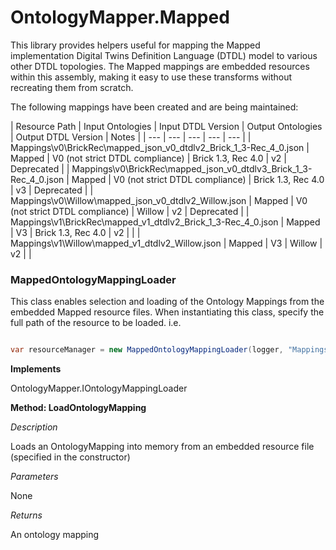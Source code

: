 # OntologyMapper.Mapped

This library provides helpers useful for mapping the Mapped implementation Digital Twins Definition Language (DTDL) model to various other DTDL topologies. The Mapped mappings are embedded resources within this assembly, making it easy to use these transforms without recreating them from scratch.

The following mappings have been created and are being maintained:

| Resource Path | Input Ontologies | Input DTDL Version | Output Ontologies | Output DTDL Version | Notes |
| --- | --- | --- | --- | --- |
| Mappings\v0\BrickRec\mapped_json_v0_dtdlv2_Brick_1_3-Rec_4_0.json | Mapped | V0 (not strict DTDL compliance) | Brick 1.3, Rec 4.0 | v2 | Deprecated |
| Mappings\v0\BrickRec\mapped_json_v0_dtdlv3_Brick_1_3-Rec_4_0.json | Mapped | V0 (not strict DTDL compliance) | Brick 1.3, Rec 4.0 | v3 | Deprecated |
| Mappings\v0\Willow\mapped_json_v0_dtdlv2_Willow.json | Mapped | V0 (not strict DTDL compliance) | Willow | v2 | Deprecated |
| Mappings\v1\BrickRec\mapped_v1_dtdlv2_Brick_1_3-Rec_4_0.json | Mapped | V3 | Brick 1.3, Rec 4.0 | v2 | |
| Mappings\v1\Willow\mapped_v1_dtdlv2_Willow.json | Mapped | V3 | Willow | v2 | |

### MappedOntologyMappingLoader

This class enables selection and loading of the Ontology Mappings from the embedded Mapped resource files. When instantiating this class, specify the full path of the resource to be loaded. 
i.e.

``` csharp

var resourceManager = new MappedOntologyMappingLoader(logger, "Mappings.v0.BrickRec.mapped_json_v0_dtdlv2_Brick_1_3-REC_4_0.json");

```
**Implements**

OntologyMapper.IOntologyMappingLoader

**Method: LoadOntologyMapping**

*Description*

Loads an OntologyMapping into memory from an embedded resource file (specified in the constructor)

*Parameters*

None

*Returns*

An ontology mapping

